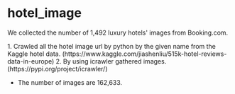 # hotel_image


We collected the number of 1,492 luxury hotels' images from Booking.com.

<Process of the collection>
  1. Crawled all the hotel image url by python by the given name from the Kaggle hotel data.
  (https://www.kaggle.com/jiashenliu/515k-hotel-reviews-data-in-europe)
  2. By using icrawler gathered images. (https://pypi.org/project/icrawler/)
  
- The number of images are 162,633.
